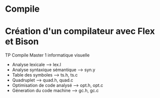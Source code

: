 # Compile
# Création d'un compilateur avec Flex et Bison
TP Compile Master 1 informatique visuelle

- Analyse lexicale        -->     lex.l
- Analyse syntaxique sémantique       -->     syn.y
- Table des symboles      -->     ts.h, ts.c
- Quadruplet      -->     quad.h, quad.c
- Optimisation de code analysé        -->     opt.h, opt.c
- Géneration du code machine      -->     gc.h, gc.c
